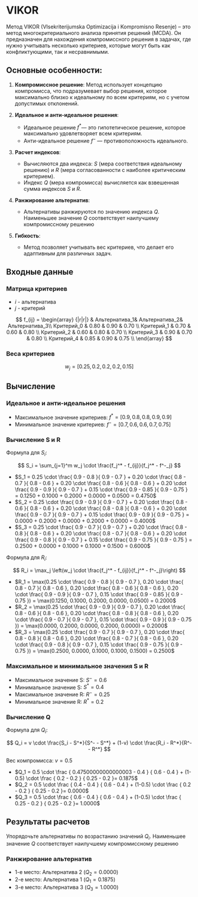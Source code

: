 # VIKOR

Метод VIKOR (VIsekriterijumska Optimizacija i Kompromisno Resenje) – это метод многокритериального анализа принятия решений (MCDA). Он предназначен для нахождения компромиссного решения в задачах, где нужно учитывать несколько критериев, которые могут быть как конфликтующими, так и несравнимыми.
## Основные особенности: 
1. **Компромиссное решение**: Метод использует концепцию компромисса, что подразумевает выбор решения, которое максимально близко к идеальному по всем критериям, но с учетом допустимых отклонений.

2. **Идеальное и анти-идеальное решения**:
    - Идеальное решение $f^*$— это гипотетическое решение, которое максимально удовлетворяет всем критериям.
    - Анти-идеальное решение $f^-$ — противоположность идеального.

3. **Расчет индексов**:
   - Вычисляются два индекса:  $S$ (мера соответствия идеальному решению) и $R$ (мера согласованности с наиболее критическим критерием).
    - Индекс $Q$ (мера компромисса) вычисляется как взвешенная сумма индексов $S$ и $R$.

4. **Ранжирование альтернатив**:
    - Альтернативы ранжируются по значению индекса $Q$. Наименьшее значение $Q$ соответствует наилучшему компромиссному решению

5. **Гибкость**:
   - Метод позволяет учитывать вес критериев, что делает его адаптивным для различных задач.

## Входные данные

### Матрица критериев
- $i$ - альтернатива
- $j$ - критерий

$$
f_{ij} = \begin{array}  {|r|r|}
 & Альтернатива_1& Альтернатива_2& Альтернатива_3\\ 
Критерий_0 & 0.80 & 0.90 & 0.70 \\ 
Критерий_1 & 0.70 & 0.60 & 0.80 \\ 
Критерий_2 & 0.60 & 0.80 & 0.70 \\ 
Критерий_3 & 0.90 & 0.70 & 0.80 \\ 
Критерий_4 & 0.85 & 0.90 & 0.75 \\ 
\end{array}
$$

### Веса критериев
$$ w_j = [0.25, 0.2, 0.2, 0.2, 0.15] $$


## Вычисление


### Идеальное и анти-идеальное решения
- Максимальное значение критериев: $f^* = [0.9, 0.8, 0.8, 0.9, 0.9]$
- Минимальное значение критериев: $f^- = [0.7, 0.6, 0.6, 0.7, 0.75]$
### Вычисление S и R
Формула для $S_i$:

$$ S_i = \sum_{j=1}^m w_j \cdot \frac{f_j^* - f_{ij}}{f_j^* - f^-_j} $$

* $S_1 = 0.25 \cdot \frac{ 0.9 - 0.8 }{ 0.9 - 0.7 } + 0.20 \cdot \frac{ 0.8 - 0.7 }{ 0.8 - 0.6 } + 0.20 \cdot \frac{ 0.8 - 0.6 }{ 0.8 - 0.6 } + 0.20 \cdot \frac{ 0.9 - 0.9 }{ 0.9 - 0.7 } + 0.15 \cdot \frac{ 0.9 - 0.85 }{ 0.9 - 0.75 } = 0.1250 + 0.1000 + 0.2000 + 0.0000 + 0.0500 = 0.4750$
* $S_2 = 0.25 \cdot \frac{ 0.9 - 0.9 }{ 0.9 - 0.7 } + 0.20 \cdot \frac{ 0.8 - 0.6 }{ 0.8 - 0.6 } + 0.20 \cdot \frac{ 0.8 - 0.8 }{ 0.8 - 0.6 } + 0.20 \cdot \frac{ 0.9 - 0.7 }{ 0.9 - 0.7 } + 0.15 \cdot \frac{ 0.9 - 0.9 }{ 0.9 - 0.75 } = 0.0000 + 0.2000 + 0.0000 + 0.2000 + 0.0000 = 0.4000$
* $S_3 = 0.25 \cdot \frac{ 0.9 - 0.7 }{ 0.9 - 0.7 } + 0.20 \cdot \frac{ 0.8 - 0.8 }{ 0.8 - 0.6 } + 0.20 \cdot \frac{ 0.8 - 0.7 }{ 0.8 - 0.6 } + 0.20 \cdot \frac{ 0.9 - 0.8 }{ 0.9 - 0.7 } + 0.15 \cdot \frac{ 0.9 - 0.75 }{ 0.9 - 0.75 } = 0.2500 + 0.0000 + 0.1000 + 0.1000 + 0.1500 = 0.6000$

Формула для $R_i$:

$$ R_i = \max_j \left(w_j \cdot \frac{f_j^* - f_{ij}}{f_j^* - f^-_j}\right) $$

* $R_1 = \max(0.25 \cdot \frac{ 0.9 - 0.8 }{ 0.9 - 0.7 }, 0.20 \cdot \frac{ 0.8 - 0.7 }{ 0.8 - 0.6 }, 0.20 \cdot \frac{ 0.8 - 0.6 }{ 0.8 - 0.6 }, 0.20 \cdot \frac{ 0.9 - 0.9 }{ 0.9 - 0.7 }, 0.15 \cdot \frac{ 0.9 - 0.85 }{ 0.9 - 0.75 }) = \max(0.1250, 0.1000, 0.2000, 0.0000, 0.0500) = 0.2000$
* $R_2 = \max(0.25 \cdot \frac{ 0.9 - 0.9 }{ 0.9 - 0.7 }, 0.20 \cdot \frac{ 0.8 - 0.6 }{ 0.8 - 0.6 }, 0.20 \cdot \frac{ 0.8 - 0.8 }{ 0.8 - 0.6 }, 0.20 \cdot \frac{ 0.9 - 0.7 }{ 0.9 - 0.7 }, 0.15 \cdot \frac{ 0.9 - 0.9 }{ 0.9 - 0.75 }) = \max(0.0000, 0.2000, 0.0000, 0.2000, 0.0000) = 0.2000$
* $R_3 = \max(0.25 \cdot \frac{ 0.9 - 0.7 }{ 0.9 - 0.7 }, 0.20 \cdot \frac{ 0.8 - 0.8 }{ 0.8 - 0.6 }, 0.20 \cdot \frac{ 0.8 - 0.7 }{ 0.8 - 0.6 }, 0.20 \cdot \frac{ 0.9 - 0.8 }{ 0.9 - 0.7 }, 0.15 \cdot \frac{ 0.9 - 0.75 }{ 0.9 - 0.75 }) = \max(0.2500, 0.0000, 0.1000, 0.1000, 0.1500) = 0.2500$

### Максимальное и минимальное значения S и R
- Максимальное значение S: $S^- = 0.6$
- Минимальное значение S: $S^* = 0.4$
- Максимальное значение R: $R^- = 0.25$
- Минимальное значение R: $R^* = 0.2$

### Вычисление Q
Формула для $Q_i$:

$$ Q_i = v \cdot \frac{S_i - S^*}{S^- - S^*} + (1-v) \cdot \frac{R_i - R^*}{R^- - R^*} $$

Вес компромисса: $v = 0.5$
* $Q_1 = 0.5 \cdot \frac { 0.47500000000000003 - 0.4 } { 0.6 - 0.4 } + (1-0.5) \cdot \frac { 0.2 - 0.2 } { 0.25 - 0.2 }= 0.1875$
* $Q_2 = 0.5 \cdot \frac { 0.4 - 0.4 } { 0.6 - 0.4 } + (1-0.5) \cdot \frac { 0.2 - 0.2 } { 0.25 - 0.2 }= 0.0000$
* $Q_3 = 0.5 \cdot \frac { 0.6 - 0.4 } { 0.6 - 0.4 } + (1-0.5) \cdot \frac { 0.25 - 0.2 } { 0.25 - 0.2 }= 1.0000$

## Результаты расчетов

Упорядочьте альтернативы по возрастанию значений $Q_i$. Наименьшее значение $Q$ соответствует наилучшему компромиссному решению
### Ранжирование альтернатив
- 1-е место: Альтернатива 2 ($Q_2 = 0.0000$)
- 2-е место: Альтернатива 1 ($Q_1 = 0.1875$)
- 3-е место: Альтернатива 3 ($Q_3 = 1.0000$)
